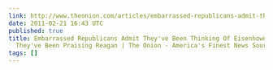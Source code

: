 ```yaml
---
link: http://www.theonion.com/articles/embarrassed-republicans-admit-theyve-been-thinking,19248/
date: 2011-02-21 16:43 UTC
published: true
title: Embarrassed Republicans Admit They've Been Thinking Of Eisenhower Whole Time
  They've Been Praising Reagan | The Onion - America's Finest News Source
tags: []
---
```



